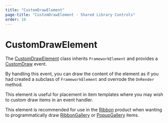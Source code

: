 ```yaml
---
title: "CustomDrawElement"
page-title: "CustomDrawElement - Shared Library Controls"
order: 10
---
```

# CustomDrawElement

The [CustomDrawElement](xref:@ActiproUIRoot.Controls.CustomDrawElement) class inherits `FrameworkElement` and provides a [CustomDraw](xref:@ActiproUIRoot.Controls.CustomDrawElement.CustomDraw) event.

By handling this event, you can draw the content of the element as if you had created a subclass of `FrameworkElement` and overrode the `OnRender` method.

This element is useful for placement in item templates where you may wish to custom draw items in an event handler.

This element is recommended for use in the [Ribbon](../../ribbon/index.md) product when wanting to programmatically draw [RibbonGallery](xref:@ActiproUIRoot.Controls.Ribbon.Controls.RibbonGallery) or [PopupGallery](xref:@ActiproUIRoot.Controls.Ribbon.Controls.PopupGallery) items.
